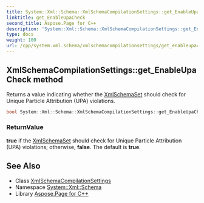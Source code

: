 ```yaml
---
title: System::Xml::Schema::XmlSchemaCompilationSettings::get_EnableUpaCheck method
linktitle: get_EnableUpaCheck
second_title: Aspose.Page for C++
description: 'System::Xml::Schema::XmlSchemaCompilationSettings::get_EnableUpaCheck method. Returns a value indicating whether the XmlSchemaSet should check for Unique Particle Attribution (UPA) violations in C++.'
type: docs
weight: 100
url: /cpp/system.xml.schema/xmlschemacompilationsettings/get_enableupacheck/
---
```

## XmlSchemaCompilationSettings::get_EnableUpaCheck method


Returns a value indicating whether the [XmlSchemaSet](../../xmlschemaset/) should check for Unique Particle Attribution (UPA) violations.

```cpp
bool System::Xml::Schema::XmlSchemaCompilationSettings::get_EnableUpaCheck()
```


### ReturnValue

**true** if the [XmlSchemaSet](../../xmlschemaset/) should check for Unique Particle Attribution (UPA) violations; otherwise, **false**. The default is **true**.

## See Also

* Class [XmlSchemaCompilationSettings](../)
* Namespace [System::Xml::Schema](../../)
* Library [Aspose.Page for C++](../../../)
